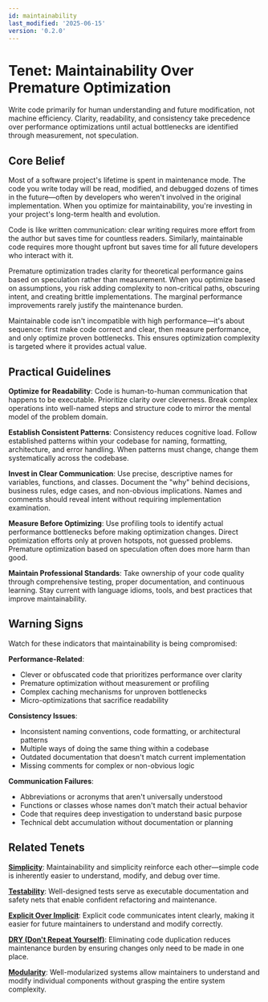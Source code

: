 ```yaml
---
id: maintainability
last_modified: '2025-06-15'
version: '0.2.0'
---
```


# Tenet: Maintainability Over Premature Optimization

Write code primarily for human understanding and future modification, not machine efficiency. Clarity, readability, and consistency take precedence over performance optimizations until actual bottlenecks are identified through measurement, not speculation.

## Core Belief

Most of a software project's lifetime is spent in maintenance mode. The code you write today will be read, modified, and debugged dozens of times in the future—often by developers who weren't involved in the original implementation. When you optimize for maintainability, you're investing in your project's long-term health and evolution.

Code is like written communication: clear writing requires more effort from the author but saves time for countless readers. Similarly, maintainable code requires more thought upfront but saves time for all future developers who interact with it.

Premature optimization trades clarity for theoretical performance gains based on speculation rather than measurement. When you optimize based on assumptions, you risk adding complexity to non-critical paths, obscuring intent, and creating brittle implementations. The marginal performance improvements rarely justify the maintenance burden.

Maintainable code isn't incompatible with high performance—it's about sequence: first make code correct and clear, then measure performance, and only optimize proven bottlenecks. This ensures optimization complexity is targeted where it provides actual value.

## Practical Guidelines

**Optimize for Readability**: Code is human-to-human communication that happens to be executable. Prioritize clarity over cleverness. Break complex operations into well-named steps and structure code to mirror the mental model of the problem domain.

**Establish Consistent Patterns**: Consistency reduces cognitive load. Follow established patterns within your codebase for naming, formatting, architecture, and error handling. When patterns must change, change them systematically across the codebase.

**Invest in Clear Communication**: Use precise, descriptive names for variables, functions, and classes. Document the "why" behind decisions, business rules, edge cases, and non-obvious implications. Names and comments should reveal intent without requiring implementation examination.

**Measure Before Optimizing**: Use profiling tools to identify actual performance bottlenecks before making optimization changes. Direct optimization efforts only at proven hotspots, not guessed problems. Premature optimization based on speculation often does more harm than good.

**Maintain Professional Standards**: Take ownership of your code quality through comprehensive testing, proper documentation, and continuous learning. Stay current with language idioms, tools, and best practices that improve maintainability.

## Warning Signs

Watch for these indicators that maintainability is being compromised:

**Performance-Related**:
- Clever or obfuscated code that prioritizes performance over clarity
- Premature optimization without measurement or profiling
- Complex caching mechanisms for unproven bottlenecks
- Micro-optimizations that sacrifice readability

**Consistency Issues**:
- Inconsistent naming conventions, code formatting, or architectural patterns
- Multiple ways of doing the same thing within a codebase
- Outdated documentation that doesn't match current implementation
- Missing comments for complex or non-obvious logic

**Communication Failures**:
- Abbreviations or acronyms that aren't universally understood
- Functions or classes whose names don't match their actual behavior
- Code that requires deep investigation to understand basic purpose
- Technical debt accumulation without documentation or planning

## Related Tenets

**[Simplicity](simplicity.md)**: Maintainability and simplicity reinforce each other—simple code is inherently easier to understand, modify, and debug over time.

**[Testability](testability.md)**: Well-designed tests serve as executable documentation and safety nets that enable confident refactoring and maintenance.

**[Explicit Over Implicit](explicit-over-implicit.md)**: Explicit code communicates intent clearly, making it easier for future maintainers to understand and modify correctly.

**[DRY (Don't Repeat Yourself)](dry-dont-repeat-yourself.md)**: Eliminating code duplication reduces maintenance burden by ensuring changes only need to be made in one place.

**[Modularity](modularity.md)**: Well-modularized systems allow maintainers to understand and modify individual components without grasping the entire system complexity.
